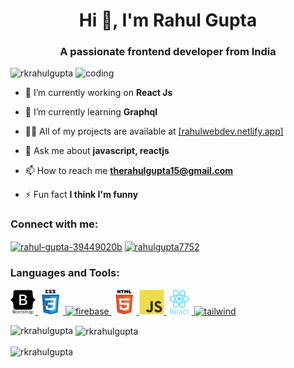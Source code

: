 
<h1 align="center">Hi 👋, I'm Rahul Gupta</h1>
<h3 align="center">A passionate frontend developer from India</h3>
<img align="right" width="400" src="https://cdn.dribbble.com/users/730703/screenshots/6581243/avento.gif" alt="coding"/>
<p align="left"> <img src="https://komarev.com/ghpvc/?username=rkrahulgupta&label=Profile%20views&color=0e75b6&style=flat" alt="rkrahulgupta" /> </p>

- 🔭 I’m currently working on **React Js**

- 🌱 I’m currently learning **Graphql**

- 👨‍💻 All of my projects are available at [[rahulwebdev.netlify.app]
](https://rahulwebdev.netlify.app/)
- 💬 Ask me about **javascript, reactjs**

- 📫 How to reach me **therahulgupta15@gmail.com**

- ⚡ Fun fact **I think I'm funny**

<h3 align="left">Connect with me:</h3>
<p align="left">
<a href="https://linkedin.com/in/rahul-gupta-39449020b" target="blank"><img align="center" src="https://raw.githubusercontent.com/rahuldkjain/github-profile-readme-generator/master/src/images/icons/Social/linked-in-alt.svg" alt="rahul-gupta-39449020b" height="30" width="40" /></a>
<a href="https://instagram.com/rahulgupta7752" target="blank"><img align="center" src="https://raw.githubusercontent.com/rahuldkjain/github-profile-readme-generator/master/src/images/icons/Social/instagram.svg" alt="rahulgupta7752" height="30" width="40" /></a>
</p>

<h3 align="left">Languages and Tools:</h3>
<p align="left"> <a href="https://getbootstrap.com" target="_blank" rel="noreferrer"> <img src="https://raw.githubusercontent.com/devicons/devicon/master/icons/bootstrap/bootstrap-plain-wordmark.svg" alt="bootstrap" width="40" height="40"/> </a> <a href="https://www.w3schools.com/css/" target="_blank" rel="noreferrer"> <img src="https://raw.githubusercontent.com/devicons/devicon/master/icons/css3/css3-original-wordmark.svg" alt="css3" width="40" height="40"/> </a> <a href="https://firebase.google.com/" target="_blank" rel="noreferrer"> <img src="https://www.vectorlogo.zone/logos/firebase/firebase-icon.svg" alt="firebase" width="40" height="40"/> </a> <a href="https://www.w3.org/html/" target="_blank" rel="noreferrer"> <img src="https://raw.githubusercontent.com/devicons/devicon/master/icons/html5/html5-original-wordmark.svg" alt="html5" width="40" height="40"/> </a> <a href="https://developer.mozilla.org/en-US/docs/Web/JavaScript" target="_blank" rel="noreferrer"> <img src="https://raw.githubusercontent.com/devicons/devicon/master/icons/javascript/javascript-original.svg" alt="javascript" width="40" height="40"/> </a> <a href="https://reactjs.org/" target="_blank" rel="noreferrer"> <img src="https://raw.githubusercontent.com/devicons/devicon/master/icons/react/react-original-wordmark.svg" alt="react" width="40" height="40"/> </a> <a href="https://tailwindcss.com/" target="_blank" rel="noreferrer"> <img src="https://www.vectorlogo.zone/logos/tailwindcss/tailwindcss-icon.svg" alt="tailwind" width="40" height="40"/> </a> </p>

<p><img align="left" src="https://github-readme-stats.vercel.app/api/top-langs?username=rkrahulgupta&show_icons=true&locale=en&layout=compact" alt="rkrahulgupta" /></p>

<p>&nbsp;<img align="center" src="https://github-readme-stats.vercel.app/api?username=rkrahulgupta&show_icons=true&locale=en" alt="rkrahulgupta" /></p>

<p><img align="center" src="https://github-readme-streak-stats.herokuapp.com/?user=rkrahulgupta&" alt="rkrahulgupta" /></p>
